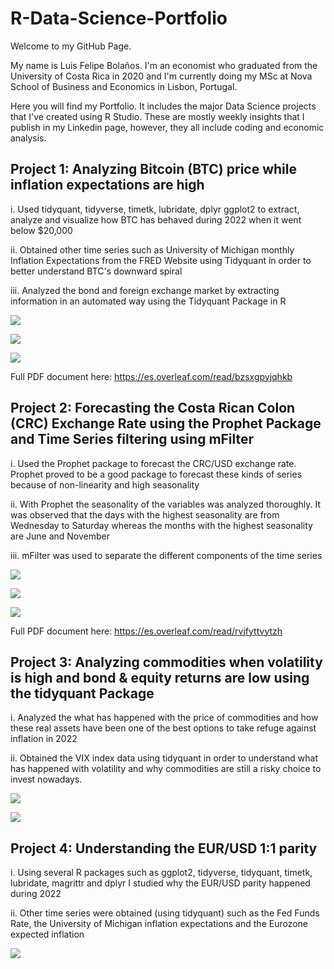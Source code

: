 # R-Data-Science-Portfolio

Welcome to my GitHub Page. 

My name is Luis Felipe Bolaños. I'm an economist who graduated from the University of Costa Rica in 2020 and I'm currently doing my MSc at Nova School of Business and Economics in Lisbon, Portugal. 

Here you will find my Portfolio. It includes the major Data Science projects that I've created using R Studio. These are mostly weekly insights that I publish in my Linkedin page, however, they all include coding and economic analysis. 


## Project 1: Analyzing Bitcoin (BTC) price while inflation expectations are high

i. Used tidyquant, tidyverse, timetk, lubridate, dplyr ggplot2 to extract, analyze and visualize how BTC has behaved during 2022 when it went below $20,000 

ii. Obtained other time series such as University of Michigan monthly Inflation Expectations from the FRED Website using Tidyquant in order to better understand BTC's downward spiral

iii. Analyzed the bond and foreign exchange market by extracting information in an automated way using the Tidyquant Package in R

![](/images/btc_price.png)

![](/images/infl_exp.png)

![](/images/dollar2022.png)

Full PDF document here: https://es.overleaf.com/read/bzsxgpyjqhkb

## Project 2: Forecasting the Costa Rican Colon (CRC) Exchange Rate using the Prophet Package and Time Series filtering using mFilter


i. Used the Prophet package to forecast the CRC/USD exchange rate. Prophet proved to be a good package to forecast these kinds of series because of non-linearity and high seasonality

ii. With Prophet the seasonality of the variables was analyzed thoroughly. It was observed that the days with the highest seasonality are from Wednesday to Saturday whereas the months with the highest seasonality are June and November

iii. mFilter was used to separate the different components of the time series

![](/images/forecasting365.png)

![](/images/trend-weekly-yearly.png)

![](/images/filtered_data.png)

Full PDF document here: https://es.overleaf.com/read/rvjfyttvytzh

## Project 3: Analyzing commodities when volatility is high and bond & equity returns are low using the tidyquant Package

i. Analyzed the what has happened with the price of commodities and how these real assets have been one of the best options to take refuge against inflation in 2022 

ii. Obtained the VIX index data using tidyquant in order to understand what has happened with volatility and why commodities are still a risky choice to invest nowadays. 

![](images/Commodities_july_2022.png)

![](images/vix_index.png)

## Project 4: Understanding the EUR/USD 1:1 parity  

i. Using several R packages such as ggplot2, tidyverse, tidyquant, timetk, lubridate, magrittr and dplyr I studied why the EUR/USD parity happened during 2022

ii. Other time series were obtained (using tidyquant) such as the Fed Funds Rate, the University of Michigan inflation expectations and the Eurozone expected inflation

![](images/eurusd_w_title.png)
